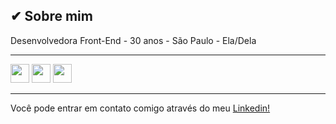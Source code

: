 
## ✔ Sobre mim
Desenvolvedora Front-End - 30 anos - São Paulo - Ela/Dela
_____________________________________________________________________________
<img src="https://cdn.jsdelivr.net/gh/devicons/devicon/icons/html5/html5-original.svg" width="30" height="30" /> <img src="https://cdn.jsdelivr.net/gh/devicons/devicon/icons/css3/css3-original.svg" width="30" height="30" /> <img src="https://cdn.jsdelivr.net/gh/devicons/devicon/icons/javascript/javascript-original.svg" width="30" height="30" />

_____________________________________________________________________________
Você pode entrar em contato comigo através do meu [Linkedin!](https://www.linkedin.com/in/paloma-matos/)
</a>

 
